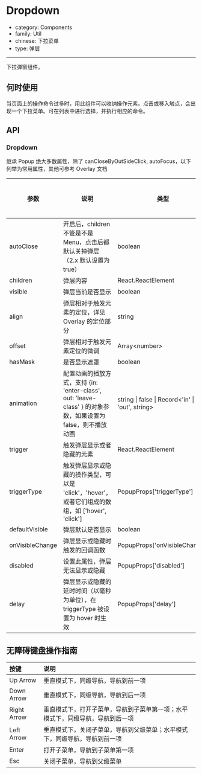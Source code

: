 # Dropdown

-   category: Components
-   family: Util
-   chinese: 下拉菜单
-   type: 弹层

---

下拉弹窗组件。

## 何时使用

当页面上的操作命令过多时，用此组件可以收纳操作元素。点击或移入触点，会出现一个下拉菜单。可在列表中进行选择，并执行相应的命令。

## API

### Dropdown

继承 Popup 绝大多数属性，除了 canCloseByOutSideClick, autoFocus，以下列举为常用属性，其他可参考 Overlay 文档

| 参数            | 说明                                                                                                           | 类型                                              | 默认值                                       | 是否必填 |
| --------------- | -------------------------------------------------------------------------------------------------------------- | ------------------------------------------------- | -------------------------------------------- | -------- |
| autoClose       | 开启后，children 不管是不是 Menu，点击后都默认关掉弹层（2.x 默认设置为 true）                                  | boolean                                           | false                                        |          |
| children        | 弹层内容                                                                                                       | React.ReactElement                                | -                                            | 是       |
| visible         | 弹层当前是否显示                                                                                               | boolean                                           | -                                            |          |
| align           | 弹层相对于触发元素的定位，详见 Overlay 的定位部分                                                              | string                                            | 'tl bl'                                      |          |
| offset          | 弹层相对于触发元素定位的微调                                                                                   | Array\<number>                                    | [0, 0]                                       |          |
| hasMask         | 是否显示遮罩                                                                                                   | boolean                                           | false                                        |          |
| animation       | 配置动画的播放方式，支持 \{in: 'enter-class', out: 'leave-class' \} 的对象参数，如果设置为 false，则不播放动画 | string \| false \| Record\<'in' \| 'out', string> | \{ in: 'expandInDown', out: 'expandOutUp' \} |          |
| trigger         | 触发弹层显示或者隐藏的元素                                                                                     | React.ReactElement                                | -                                            | 是       |
| triggerType     | 触发弹层显示或隐藏的操作类型，可以是 'click'，'hover'，或者它们组成的数组，如 ['hover', 'click']               | PopupProps['triggerType']                         | 'hover'                                      |          |
| defaultVisible  | 弹层默认是否显示                                                                                               | boolean                                           | false                                        |          |
| onVisibleChange | 弹层显示或隐藏时触发的回调函数                                                                                 | PopupProps['onVisibleChange']                     | -                                            |          |
| disabled        | 设置此属性，弹层无法显示或隐藏                                                                                 | PopupProps['disabled']                            | false                                        |          |
| delay           | 弹层显示或隐藏的延时时间（以毫秒为单位），在 triggerType 被设置为 hover 时生效                                 | PopupProps['delay']                               | 200                                          |          |

## 无障碍键盘操作指南

| 按键        | 说明                                                                           |
| :---------- | :----------------------------------------------------------------------------- |
| Up Arrow    | 垂直模式下，同级导航，导航到前一项                                             |
| Down Arrow  | 垂直模式下，同级导航，导航到后一项                                             |
| Right Arrow | 垂直模式下，打开子菜单，导航到子菜单第一项；水平模式下，同级导航，导航到后一项 |
| Left Arrow  | 垂直模式下，关闭子菜单，导航到父级菜单；水平模式下，同级导航，导航到前一项     |
| Enter       | 打开子菜单，导航到子菜单第一项                                                 |
| Esc         | 关闭子菜单，导航到父级菜单                                                     |
